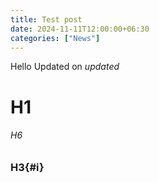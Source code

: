```yaml
---
title: Test post
date: 2024-11-11T12:00:00+06:30
categories: ["News"]
---
```

Hello
Updated on $updated$
# H1
###### H6
### H3{#i}